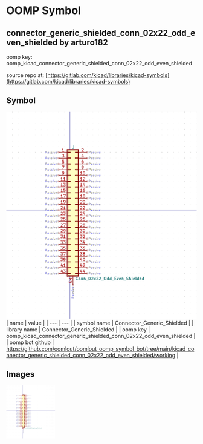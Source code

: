 # OOMP Symbol  
## connector_generic_shielded_conn_02x22_odd_even_shielded  by arturo182  
  
oomp key: oomp_kicad_connector_generic_shielded_conn_02x22_odd_even_shielded  
  
source repo at: [https://gitlab.com/kicad/libraries/kicad-symbols](https://gitlab.com/kicad/libraries/kicad-symbols)  
## Symbol  
  
[![working.png](working_600.png)](working.png)  
| name | value | 
| --- | --- | 
| symbol name | Connector_Generic_Shielded | 
| library name | Connector_Generic_Shielded | 
| oomp key | oomp_kicad_connector_generic_shielded_conn_02x22_odd_even_shielded | 
| oomp bot github | https://github.com/oomlout/oomlout_oomp_symbol_bot/tree/main/kicad_connector_generic_shielded_conn_02x22_odd_even_shielded/working | 
## Images  
  
[![working.png](working_140.png)](working.png)  
